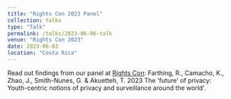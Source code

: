 ```yaml
---
title: "Rights Con 2023 Panel"
collection: talks
type: "Talk"
permalink: /talks/2023-06-06-talk
venue: "Rights Con 2023"
date: 2023-06-03
location: "Costa Rica"
---
```


Read out findings from our panel at [Rights Con](https://trustech4kids.github.io/talks/2023-06-06-talk): Farthing, R., Camacho, K., Zhao, J., Smith-Nunes, G. &  Akuetteh, T. 2023 The 'future' of privacy: Youth-centric notions of privacy and surveillance around the world'. 


